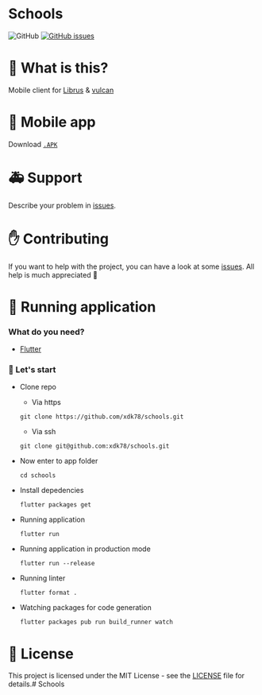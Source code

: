 # Schools

<img src="https://img.shields.io/github/license/xdk78/schools.svg?style=for-the-badge" alt="GitHub"/> <a href="https://github.com/xdk78/schools/issues"><img src="https://img.shields.io/github/issues/xdk78/schools.svg?style=for-the-badge" alt="GitHub issues" /></a>

# 📰 What is this?

Mobile client for [Librus](https://portal.librus.pl/) & [vulcan](https://www.vulcan.edu.pl/)

# 👾 Mobile app

Download [`.APK`](https://github.com/xdk78/schools/releases)

# 🚑 Support

Describe your problem in [issues](https://github.com/xdk78/schools/issues).

# ✋ Contributing

If you want to help with the project, you can have a look at some [issues](https://github.com/xdk78/schools/issues). All help is much appreciated 🍻

# 🏃 Running application

### What do you need?

- [Flutter](https://flutter.io/get-started/install/)

### 🤘 Let's start

- Clone repo</br>
   - Via https
    ```
    git clone https://github.com/xdk78/schools.git
    ```
   - Via ssh
    ```
    git clone git@github.com:xdk78/schools.git
    ```

- Now enter to app folder
  ```
  cd schools
  ```
- Install depedencies
  ```
  flutter packages get
  ```
- Running application
  ```
  flutter run
  ```
- Running application in production mode
  ```
  flutter run --release
  ```
- Running linter
  ```
  flutter format .
  ```
- Watching packages for code generation
  ```
  flutter packages pub run build_runner watch
  ```  


# 📜 License
This project is licensed under the MIT License - see the [LICENSE](LICENSE) file for details.# Schools
